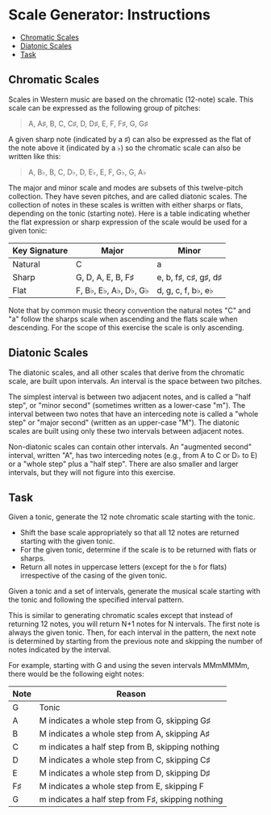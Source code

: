 # Scale Generator: Instructions

- [Chromatic Scales](#chromatic-scales)
- [Diatonic Scales](#diatonic-scales)
- [Task](#task)

## Chromatic Scales

Scales in Western music are based on the chromatic (12-note) scale. This scale
can be expressed as the following group of pitches:

> A, A♯, B, C, C♯, D, D♯, E, F, F♯, G, G♯

A given sharp note (indicated by a ♯) can also be expressed as the flat of the
note above it (indicated by a ♭) so the chromatic scale can also be written like
this:

> A, B♭, B, C, D♭, D, E♭, E, F, G♭, G, A♭

The major and minor scale and modes are subsets of this twelve-pitch collection.
They have seven pitches, and are called diatonic scales. The collection of notes
in these scales is written with either sharps or flats, depending on the tonic
(starting note). Here is a table indicating whether the flat expression or sharp
expression of the scale would be used for a given tonic:

| Key Signature | Major                 | Minor                |
| ------------- | --------------------- | -------------------- |
| Natural       | C                     | a                    |
| Sharp         | G, D, A, E, B, F♯     | e, b, f♯, c♯, g♯, d♯ |
| Flat          | F, B♭, E♭, A♭, D♭, G♭ | d, g, c, f, b♭, e♭   |

Note that by common music theory convention the natural notes "C" and "a" follow
the sharps scale when ascending and the flats scale when descending. For the
scope of this exercise the scale is only ascending.

## Diatonic Scales

The diatonic scales, and all other scales that derive from the chromatic scale,
are built upon intervals. An interval is the space between two pitches.

The simplest interval is between two adjacent notes, and is called a "half
step", or "minor second" (sometimes written as a lower-case "m"). The interval
between two notes that have an interceding note is called a "whole step" or
"major second" (written as an upper-case "M"). The diatonic scales are built
using only these two intervals between adjacent notes.

Non-diatonic scales can contain other intervals. An "augmented second" interval,
written "A", has two interceding notes (e.g., from A to C or D♭ to E) or a
"whole step" plus a "half step". There are also smaller and larger intervals,
but they will not figure into this exercise.

## Task

Given a tonic, generate the 12 note chromatic scale starting with the tonic.

- Shift the base scale appropriately so that all 12 notes are returned starting
  with the given tonic.
- For the given tonic, determine if the scale is to be returned with flats or
  sharps.
- Return all notes in uppercase letters (except for the `b` for flats)
  irrespective of the casing of the given tonic.

Given a tonic and a set of intervals, generate the musical scale starting with
the tonic and following the specified interval pattern.

This is similar to generating chromatic scales except that instead of returning
12 notes, you will return N+1 notes for N intervals. The first note is always
the given tonic. Then, for each interval in the pattern, the next note is
determined by starting from the previous note and skipping the number of notes
indicated by the interval.

For example, starting with G and using the seven intervals MMmMMMm, there would
be the following eight notes:

| Note | Reason                                            |
| ---- | ------------------------------------------------- |
| G    | Tonic                                             |
| A    | M indicates a whole step from G, skipping G♯      |
| B    | M indicates a whole step from A, skipping A♯      |
| C    | m indicates a half step from B, skipping nothing  |
| D    | M indicates a whole step from C, skipping C♯      |
| E    | M indicates a whole step from D, skipping D♯      |
| F♯   | M indicates a whole step from E, skipping F       |
| G    | m indicates a half step from F♯, skipping nothing |
